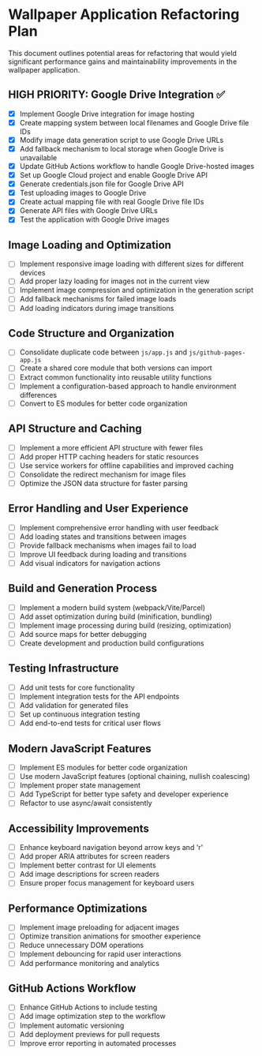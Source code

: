 # Wallpaper Application Refactoring Plan

This document outlines potential areas for refactoring that would yield significant performance gains and maintainability improvements in the wallpaper application.

## HIGH PRIORITY: Google Drive Integration ✅

- [x] Implement Google Drive integration for image hosting
- [x] Create mapping system between local filenames and Google Drive file IDs
- [x] Modify image data generation script to use Google Drive URLs
- [x] Add fallback mechanism to local storage when Google Drive is unavailable
- [x] Update GitHub Actions workflow to handle Google Drive-hosted images
- [x] Set up Google Cloud project and enable Google Drive API
- [x] Generate credentials.json file for Google Drive API
- [x] Test uploading images to Google Drive
- [x] Create actual mapping file with real Google Drive file IDs
- [x] Generate API files with Google Drive URLs
- [x] Test the application with Google Drive images

## Image Loading and Optimization

- [ ] Implement responsive image loading with different sizes for different devices
- [ ] Add proper lazy loading for images not in the current view
- [ ] Implement image compression and optimization in the generation script
- [ ] Add fallback mechanisms for failed image loads
- [ ] Add loading indicators during image transitions

## Code Structure and Organization

- [ ] Consolidate duplicate code between `js/app.js` and `js/github-pages-app.js`
- [ ] Create a shared core module that both versions can import
- [ ] Extract common functionality into reusable utility functions
- [ ] Implement a configuration-based approach to handle environment differences
- [ ] Convert to ES modules for better code organization

## API Structure and Caching

- [ ] Implement a more efficient API structure with fewer files
- [ ] Add proper HTTP caching headers for static resources
- [ ] Use service workers for offline capabilities and improved caching
- [ ] Consolidate the redirect mechanism for image files
- [ ] Optimize the JSON data structure for faster parsing

## Error Handling and User Experience

- [ ] Implement comprehensive error handling with user feedback
- [ ] Add loading states and transitions between images
- [ ] Provide fallback mechanisms when images fail to load
- [ ] Improve UI feedback during loading and transitions
- [ ] Add visual indicators for navigation actions

## Build and Generation Process

- [ ] Implement a modern build system (webpack/Vite/Parcel)
- [ ] Add asset optimization during build (minification, bundling)
- [ ] Implement image processing during build (resizing, optimization)
- [ ] Add source maps for better debugging
- [ ] Create development and production build configurations

## Testing Infrastructure

- [ ] Add unit tests for core functionality
- [ ] Implement integration tests for the API endpoints
- [ ] Add validation for generated files
- [ ] Set up continuous integration testing
- [ ] Add end-to-end tests for critical user flows

## Modern JavaScript Features

- [ ] Implement ES modules for better code organization
- [ ] Use modern JavaScript features (optional chaining, nullish coalescing)
- [ ] Implement proper state management
- [ ] Add TypeScript for better type safety and developer experience
- [ ] Refactor to use async/await consistently

## Accessibility Improvements

- [ ] Enhance keyboard navigation beyond arrow keys and 'r'
- [ ] Add proper ARIA attributes for screen readers
- [ ] Implement better contrast for UI elements
- [ ] Add image descriptions for screen readers
- [ ] Ensure proper focus management for keyboard users

## Performance Optimizations

- [ ] Implement image preloading for adjacent images
- [ ] Optimize transition animations for smoother experience
- [ ] Reduce unnecessary DOM operations
- [ ] Implement debouncing for rapid user interactions
- [ ] Add performance monitoring and analytics

## GitHub Actions Workflow

- [ ] Enhance GitHub Actions to include testing
- [ ] Add image optimization step to the workflow
- [ ] Implement automatic versioning
- [ ] Add deployment previews for pull requests
- [ ] Improve error reporting in automated processes
